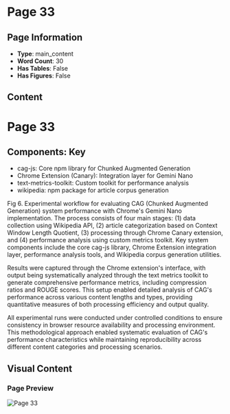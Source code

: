 # Page 33

## Page Information

- **Type**: main_content
- **Word Count**: 30
- **Has Tables**: False
- **Has Figures**: False

## Content

# Page 33

## Components: Key

- cag-js: Core npm library for Chunked Augmented Generation
- Chrome Extension (Canary): Integration layer for Gemini Nano
- text-metrics-toolkit: Custom toolkit for performance analysis
- wikipedia: npm package for article corpus generation

Fig 6. Experimental workflow for evaluating CAG (Chunked Augmented Generation) system performance with Chrome's Gemini Nano implementation. The process consists of four main stages: (1) data collection using Wikipedia API, (2) article categorization based on Context Window Length Quotient, (3) processing through Chrome Canary extension, and (4) performance analysis using custom metrics toolkit. Key system components include the core cag-js library, Chrome Extension integration layer, performance analysis tools, and Wikipedia corpus generation utilities.

Results were captured through the Chrome extension's interface, with output being systematically analyzed through the text metrics toolkit to generate comprehensive performance metrics, including compression ratios and ROUGE scores. This setup enabled detailed analysis of CAG's performance across various content lengths and types, providing quantitative measures of both processing efficiency and output quality.

All experimental runs were conducted under controlled conditions to ensure consistency in browser resource availability and processing environment. This methodological approach enabled systematic evaluation of CAG's performance characteristics while maintaining reproducibility across different content categories and processing scenarios.

## Visual Content

### Page Preview

![Page 33](/projects/llms/images/CAG_Chunked_Augmented_Generation_for_Google_Chromes_Builtin_Gemini_Nano_page_33.png)
